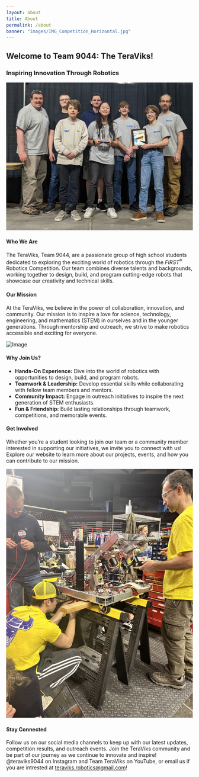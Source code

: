 ```yaml
---
layout: about
title: About
permalink: /about
banner: "images/IMG_Competition_Horizontal.jpg"
---
```


## Welcome to Team 9044: The TeraViks!

### Inspiring Innovation Through Robotics

![Image](images/IMG_Grey_Group_Photo.jpg "robotics image")

#### Who We Are
The TeraViks, Team 9044, are a passionate group of high school students dedicated to exploring the exciting world of robotics through the _FIRST_<sup>®</sup> Robotics Competition. Our team combines diverse talents and backgrounds, working together to design, build, and program cutting-edge robots that showcase our creativity and technical skills.

#### Our Mission
At the TeraViks, we believe in the power of collaboration, innovation, and community. Our mission is to inspire a love for science, technology, engineering, and mathematics (STEM) in ourselves and in the younger generations. Through mentorship and outreach, we strive to make robotics accessible and exciting for everyone.

![Image](images/IMG_Robot_Frame_And_Chamber.jpg "robotics image")

#### Why Join Us?
- **Hands-On Experience:** Dive into the world of robotics with opportunities to design, build, and program robots.
- **Teamwork & Leadership:** Develop essential skills while collaborating with fellow team members and mentors.
- **Community Impact:** Engage in outreach initiatives to inspire the next generation of STEM enthusiasts.
- **Fun & Friendship:** Build lasting relationships through teamwork, competitions, and memorable events.

#### Get Involved
Whether you’re a student looking to join our team or a community member interested in supporting our initiatives, we invite you to connect with us! Explore our website to learn more about our projects, events, and how you can contribute to our mission.

![Image](images/IMG_Yellow_Working_Robot.jpg "robotics image")

#### Stay Connected
Follow us on our social media channels to keep up with our latest updates, competition results, and outreach events. Join the TeraViks community and be part of our journey as we continue to innovate and inspire! @teraviks9044 on Instagram and Team TeraViks on YouTube, or email us if you are intrested at teraviks.robotics@gmail.com!
